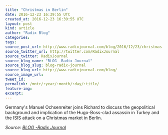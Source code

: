 ```yaml
---
title: "Christmas in Berlin"
date: 2016-12-23 16:39:55 UTC
created_at: 2016-12-23 16:39:55 UTC
layout: post
kind: article
author: "Radix Blog"
categories: 
tags: 
source_post_url: http://www.radixjournal.com/blog/2016/12/23/christmas-in-berlin
source_twitter_url: http://twitter.com/RadixJournal
source_twitter: RadixJournal
source_blog_name: "BLOG -Radix Journal"
source_blog_slug: blog-radix-journal
source_blog_url: http://www.radixjournal.com/blog/
source_image_url: 
tweet_id:
permalink: /mntr/:year/:month/:day/:title/
feature-img: 
excerpt:
---
```

<p>Germany's Manuel Ochsenreiter joins Richard to discuss the geopolitical background and implication of the Hugo-Boss-clad assassin in Turkey and the ISIS attack on a Christmas market in Berlin.</p>
<div class="">
    <i>Source: <a href="http://www.radixjournal.com/blog/">BLOG -Radix Journal</a></i>
</div>
